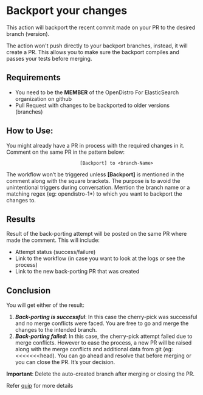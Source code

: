 # Backport your changes

This action will backport the recent commit made on your PR to the desired branch (version).

The action won't push directly to your backport branches, instead, it will create a PR. This allows you to make sure the backport compiles and passes your tests before merging.

## Requirements

* You need to be the **MEMBER** of the OpenDistro For ElasticSearch organization on github
* Pull Request with changes to be backported to older versions (branches)

## How to Use:

You might already have a PR in process with the required changes in it. Comment on the same PR in the pattern below:
```
                           [Backport] to <branch-Name>
```

The workflow won’t be triggered unless **[Backport]** is mentioned in the comment along with the square brackets. The purpose is to avoid the unintentional triggers during conversation.
Mention the branch name or a matching regex (eg: opendistro-1*) to which you want to backport the changes to. 

## Results

Result of the back-porting attempt will be posted on the same PR where made the comment. This will include:
* Attempt status (success/failure)
* Link to the workflow (in case you want to look at the logs or see the process)
* Link to the new back-porting PR that was created 

## Conclusion

You will get either of the result:
1. ***Back-porting is successful***: In this case the cherry-pick was successful and no merge conflicts were faced. You are free to go and merge the changes to the intended branch. 
2. ***Back-porting failed***: In this case, the cherry-pick attempt failed due to merge conflicts. However to ease the process, a new PR will be raised along with the merge conflicts and additional data from git (eg: <<<<<<<head).
You can go ahead and resolve that before merging or you can close the PR. It’s your decision.

**Important**: Delete the auto-created branch after merging or closing the PR.

Refer [quip](https://quip-amazon.com/XHzKAYtgb89Y/GitHub-Backport) for more details


